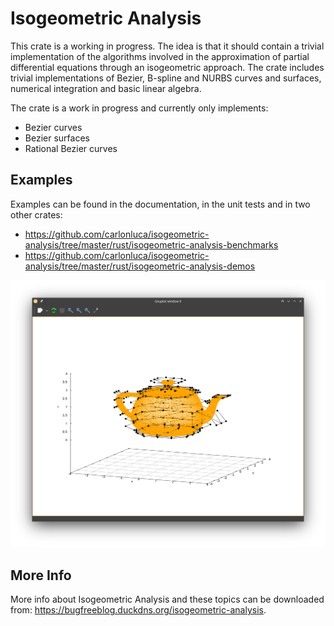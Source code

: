 # Isogeometric Analysis

This crate is a working in progress. The idea is that it should contain a trivial implementation of the algorithms involved in the approximation of partial differential equations through an isogeometric approach. The crate includes trivial implementations of Bezier, B-spline and NURBS curves and surfaces, numerical integration and basic linear algebra.

The crate is a work in progress and currently only implements:

* Bezier curves
* Bezier surfaces
* Rational Bezier curves

## Examples

Examples can be found in the documentation, in the unit tests and in two other crates:

* https://github.com/carlonluca/isogeometric-analysis/tree/master/rust/isogeometric-analysis-benchmarks
* https://github.com/carlonluca/isogeometric-analysis/tree/master/rust/isogeometric-analysis-demos

![teapot](images/bezier_teapot.png)

## More Info

More info about Isogeometric Analysis and these topics can be downloaded from: https://bugfreeblog.duckdns.org/isogeometric-analysis.